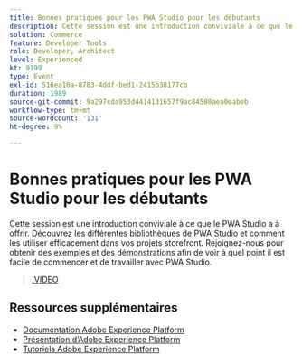 ```yaml
---
title: Bonnes pratiques pour les PWA Studio pour les débutants
description: Cette session est une introduction conviviale à ce que le PWA Studio a à offrir. Découvrez les différentes bibliothèques de PWA Studio et comment les utiliser efficacement dans vos projets storefront. Rejoignez-nous pour obtenir des exemples et des démonstrations afin de voir à quel point il est facile de commencer et de travailler avec PWA Studio.
solution: Commerce
feature: Developer Tools
role: Developer, Architect
level: Experienced
kt: 9199
type: Event
exl-id: 516ea10a-8783-4ddf-bed1-2415b38177cb
duration: 1989
source-git-commit: 9a297cda953d4414131657f9ac84580aea0eabeb
workflow-type: tm+mt
source-wordcount: '131'
ht-degree: 9%

---
```


# Bonnes pratiques pour les PWA Studio pour les débutants

Cette session est une introduction conviviale à ce que le PWA Studio a à offrir.
Découvrez les différentes bibliothèques de PWA Studio et comment les utiliser efficacement dans vos projets storefront.
Rejoignez-nous pour obtenir des exemples et des démonstrations afin de voir à quel point il est facile de commencer et de travailler avec PWA Studio.

>[!VIDEO](https://video.tv.adobe.com/v/337764/?quality=12&learn=on&hidetitle=true)

## Ressources supplémentaires

- [Documentation Adobe Experience Platform](https://experienceleague.adobe.com/docs/experience-platform.html?lang=fr)
- [Présentation d’Adobe Experience Platform](https://experienceleague.adobe.com/docs/experience-platform/landing/home.html?lang=fr)
- [Tutoriels Adobe Experience Platform](https://experienceleague.adobe.com/docs/platform-learn/tutorials/overview.html?lang=fr)
